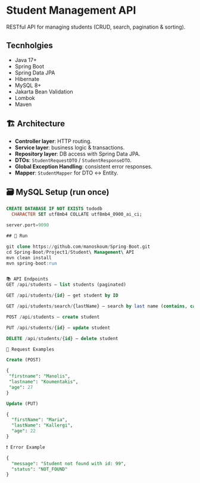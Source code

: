 # Student Management API

RESTful API for managing students (CRUD, search, pagination & sorting).

## Tecnholgies
- Java 17+
- Spring Boot
- Spring Data JPA
- Hibernate
- MySQL 8+
- Jakarta Bean Validation
- Lombok
- Maven

## 🏗 Architecture
- **Controller layer**: HTTP routing.
- **Service layer**: business logic & transactions.
- **Repository layer**: DB access with Spring Data JPA.
- **DTOs**: `StudentRequestDTO` / `StudentResponseDTO`.
- **Global Exception Handling**: consistent error responses.
- **Mapper**: `StudentMapper` for DTO ↔ Entity.

## 🗃️ MySQL Setup (run once)
```sql
CREATE DATABASE IF NOT EXISTS tododb
  CHARACTER SET utf8mb4 COLLATE utf8mb4_0900_ai_ci;

server.port=9090

## 🚀 Run

git clone https://github.com/manoskoum/Spring-Boot.git
cd Spring-Boot/Project1/Student\ Management\ API
mvn clean install
mvn spring-boot:run


📚 API Endpoints
GET /api/students – list students (paginated)

GET /api/students/{id} – get student by ID

GET /api/students/search/{lastName} – search by last name (contains, case-insensitive)

POST /api/students – create student

PUT /api/students/{id} – update student

DELETE /api/students/{id} – delete student

📨 Request Examples

Create (POST)

{
 "firstname": "Manolis",
 "lastname": "Koumentakis",
 "age": 27
}

Update (PUT)

{
  "firstName": "Maria",
  "lastName": "Kallergi",
  "age": 22
}

❗ Error Example

{
  "message": "Student not found with id: 99",
  "status": "NOT_FOUND"
}





